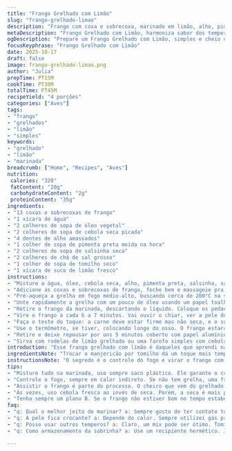 ```yaml
---
title: "Frango Grelhado com Limão"
slug: "frango-grelhado-limao"
description: "Frango com coxa e sobrecoxa, marinado em limão, alho, pimenta preta e ervas secas, cozido na grelha até atingir ponto certo. Usa-se água e óleo vegetal na marinada para equilibrar textura e sabor. O método de grelhar em calor indireto evita que a pele queime antes do cozimento interno, garantindo suculência e crocância. Alterações incluem sal grosso em vez de kosher e manjericão substituído por tomilho para um aroma mais herbáceo. Ideal para quem quer um frango cheio de sabores, sem complicação mas cheio de personalidade, e pode variar o tempo no marinado conforme o desejo de intensidade."
metaDescription: "Frango Grelhado com Limão, harmoniza sabor dos temperos e suculência do frango; uma receita prática e cheia de personalidade para a grelha."
ogDescription: "Prepare um Frango Grelhado com Limão, simples e cheio de sabor. Uma mistura poderosa de suculência e crocância."
focusKeyphrase: "Frango Grelhado com Limão"
date: 2025-10-17
draft: false
image: frango-grelhado-limao.png
author: "Julia"
prepTime: PT15M
cookTime: PT30M
totalTime: PT45M
recipeYield: "4 porções"
categories: ["Aves"]
tags:
- "frango"
- "grelhados"
- "limão"
- "simples"
keywords:
- "grelhado"
- "limão"
- "marinada"
breadcrumb: ["Home", "Recipes", "Aves"]
nutrition: 
 calories: "320"
 fatContent: "20g"
 carbohydrateContent: "2g"
 proteinContent: "35g"
ingredients:
- "13 coxas e sobrecoxas de frango"
- "1 xícara de água"
- "2 colheres de sopa de óleo vegetal"
- "2 colheres de sopa de cebola seca picada"
- "4 dentes de alho amassados"
- "1 colher de sopa de pimenta preta moída na hora"
- "2 colheres de sopa de salsinha seca"
- "2 colheres de chá de sal grosso"
- "1 colher de sopa de tomilho seco"
- "1 xícara de suco de limão fresco"
instructions:
- "Misture a água, óleo, cebola seca, alho, pimenta preta, salsinha, sal grosso, tomilho e suco de limão num saco plástico grande resistente e vedado."
- "Adicione as coxas e sobrecoxas de frango, feche bem e massageie pra garantir que a marinada penetre cada pedaço. Deixe na geladeira, mínimo duas horas, ideal até 20 horas pra não ficar ácido demais."
- "Pré-aqueça a grelha em fogo médio-alto, buscando cerca de 200°C na superfície dela. Evite fogo alto direto pra não queimar a pele antes de cozinhar."
- "Unte rapidamente a grelha com um pouco de óleo usando um papel toalha preso na pegador — cuidado pra não usar spray perto do fogo, mas às vezes uns borrifos rápidos ajudam."
- "Retire o frango da marinada, descartando o líquido. Coloque os pedaços na grelha, deixe na área de calor indireto — ou seja, longe do fogo direto. Assim, cozinha devagar por dentro."
- "Vire o frango a cada 6 a 7 minutos. Vai ouvir o chiar, ver a pele dourando e ficar atento ao cheiro: quando o aroma do limão misturado ao alho começar a ficar intenso, é sinal que está quase pronto."
- "Faça o teste do toque: a carne deve estar firme mas não seca, e o suco que sair quando furar levemente deve estar claro, sem sangue."
- "Use o termômetro, se tiver, colocando longe do osso. O frango estará ok em 73 a 75°C interno, entre 30 a 35 minutos, dependendo do fogo e espessura."
- "Retire e deixe repousar por uns 5 minutos coberto com papel alumínio solto pra redistribuir os sucos. Assim evita ressecar ao cortar."
- "Sirva com rodelas de limão grelhado ou uma farofa simples com cebola, ervas e pimenta-do-reino moída grossa."
introduction: "Esse frango grelhado com limão é daqueles que aprendi na prática, nem sempre sai igual, mas quando acerta vira aquele prato que você não esquece fácil. Marinar o suficiente, mas não de mais, senão o ácido “cozinha” a carne e vira ceroso. Grelha quente pra pele dourar e repouse. Ingredientes simples, resultado complexo. Essa receita é uma aula de paciência e sabor só com o que tem na despensa, desde os aromas até o estalo da pele crocante. Se falta o termômetro, use o tato, o cheirinho da carne e sua experiência. Já fiz com varias ervas - tomilho na marinada é o diferencial pra hoje. Como sempre, adapto conforme o que tem em casa, mas essa regra do calor indireto e o tempo de descanso são lei que não falha."
ingredientsNote: "Trocar o manjericão por tomilho dá um toque mais temperado, menos adocicado, é escolha pessoal mas recomendo tentar, especialmente com limão que é cítrico e fresco. Sal grosso é mais versátil e entrega textura melhor, mas sal kosher pode substituir se não tiver. Uso limão Taiti sempre fresco, nunca concentrado industrial; ácido forte mas natural. A cebola seca ajuda na praticidade, evita picar, mas cebola fresca também funciona, só reduza o tempo de marinada pra evitar bebida demais na mistura. O óleo vegetal funciona para evitar que o frango grude e ajuda na transferência de calor; azeite forte pode dominar o sabor. Água na marinada suaviza o ácido e evita ressecar a carne. Se não tem termômetro, fique de olho na cor e toque da carne, e o tempo no fogo."
instructionsNote: "O segredo é o controle do fogo e virar o frango com atenção às mudanças visuais e olfativas. No meio do cozimento, aquela hora que o chiado da gordura na grelha se junta ao cheiro de alho e limão quase que salitroso indica que a pele está quase pronta pra ficar crocante. Usar calor indireto evita queimar a pele antes do tempo, mantendo suculência. Atenção ao virar os pedaços; se virar cedo demais pode grudar, se deixar demais pode torrar. Sempre teste a firmeza da carne antes de tirar da grelha – o frango com essa marinada tende a estar macio, mas firme não mole, e suco transparente faz a segurança. Deixar repousar não é luxo, é essencial pra suculência. Para facilitar, já deixo tudo pronto umas duas horas antes, desembola o frango e preparo a grelha relaxado, assim evita correria e erros na hora do preparo."
tips:
- "Misture tudo na marinada, uso sempre saco plástico. Ele garante o contato total. Tente deixar de molho no mínimo 2 horas. Mas muito cuidado com o tempo, limão pode amargar a carne. Separei 20 horas já, sabor bom mas ácido. Uma hora antes já é suficiente."
- "Controle o fogo, sempre em calor indireto. Se não tem grelha, uma frigideira funciona bem. Mas assegure-se de usar óleo suficiente pra não grudar. Testei sem e o resultado não é bom. Frango é delicado; ajustei tanto o fogo até acertar a crocância da pele. Essa mudança foi crucial."
- "Assistir o frango é parte do processo. O cheiro que vem do grelhado vai mudando, logo saberá quando está quase no ponto. A pele vai ficar dourada. Vá virando a cada 6-7 min; se deixar muito pode queimar. Use um termômetro se puder, é a melhor forma de garantir."
- "Às vezes, uso cebola fresca ao invés de seca. Porém, a seca é mais prática e a umidade fica controlada. O óleo faz diferença na grelha, não só em sabor. Preferir sempre o vegetal aqui. E sim, limão fresco. O Taiti é o melhor; o concentrado não entrega."
- "Tenha sempre um plano B. Se o frango não estiver bom no tempo estabelecido, use mais calor. E se não tem certeza da cocção, deixe repousar bem. O descanso é vital, redistribui os sucos. E sempre sirva alguma coisa no acompanhamento, farofinha é um ótimo caminho."
faq:
- "q: Qual o melhor jeito de marinar? a: Sempre gosto de ter contato total. Marinada tem que cobrir bem. Frango suculento é resultado de deixar o tempo ideal. Pra mim, duas horas é o mínimo; mais que isso, mas ainda controle o amargo."
- "q: A pele fica crocante? a: Depende do calor. Sempre utilizei gás pra maior controle. E evitar umidade na carne ajuda muito. Se usar frigideira, atenção redobrada. Importante pro resultado da textura, a pele precisa brilhar."
- "q: Posso usar outros temperos? a: Claro, um mix pode ser ótimo. Tomilho é meu favorito, mas alecrim também funciona bem. Menos doce que o manjericão, mas mais intenso. Mix de ervas seca pode trazer outra dimensão; aí é encorajar a prática."
- "q: Como armazenamento da sobrinha? a: Use um recipiente hermético. Isso ajuda muito pra evitar secar. Pode congelar também, mas sempre uma enganação; textura muda. Melhor fazer sempre fresco. Prato grelhado é que vale a pena."

---
```

